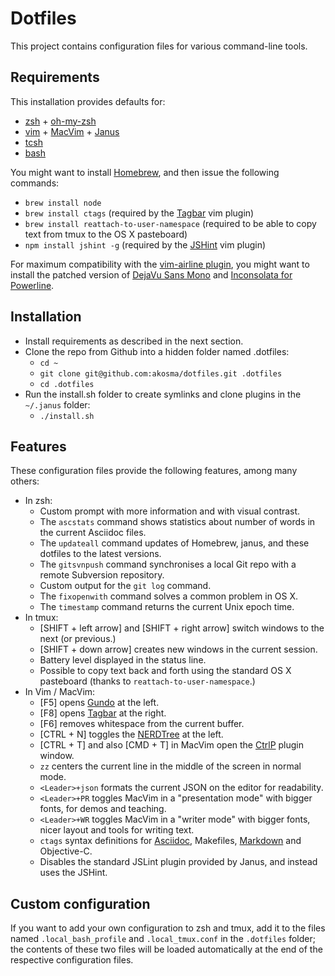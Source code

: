 # Dotfiles

This project contains configuration files for various command-line
tools.

## Requirements

This installation provides defaults for:

- [zsh][zsh] + [oh-my-zsh][ohmyzsh]
- [vim][vim] + [MacVim][macvim] + [Janus][janus]
- [tcsh][tcsh]
- [bash][bash]

You might want to install [Homebrew][homebrew], and then issue the
following commands:

- `brew install node`
- `brew install ctags` (required by the [Tagbar][tagbar] vim plugin)
- `brew install reattach-to-user-namespace` (required to be able to copy
  text from tmux to the OS X pasteboard)
- `npm install jshint -g` (required by the [JSHint][jshint] vim plugin)

For maximum compatibility with the [vim-airline plugin][airline], you
might want to install the patched version of [DejaVu Sans
Mono][dejavusans] and [Inconsolata for Powerline][dejavusans].

## Installation

- Install requirements as described in the next section.
- Clone the repo from Github into a hidden folder named .dotfiles:
    - `cd ~`
    - `git clone git@github.com:akosma/dotfiles.git .dotfiles`
    - `cd .dotfiles`
- Run the install.sh folder to create symlinks and clone plugins in the
  `~/.janus` folder:
    - `./install.sh`

## Features

These configuration files provide the following features, among many
others:

- In zsh:
    - Custom prompt with more information and with visual contrast.
    - The `ascstats` command shows statistics about number of words in
      the current Asciidoc files.
    - The `updateall` command updates of Homebrew, janus, and these
      dotfiles to the latest versions.
    - The `gitsvnpush` command synchronises a local Git repo with a
      remote Subversion repository.
    - Custom output for the `git log` command.
    - The `fixopenwith` command solves a common problem in OS X.
    - The `timestamp` command returns the current Unix epoch time.
- In tmux:
    - [SHIFT + left arrow] and [SHIFT + right arrow] switch windows to
      the next (or previous.)
    - [SHIFT + down arrow] creates new windows in the current session.
    - Battery level displayed in the status line.
    - Possible to copy text back and forth using the standard OS X
      pasteboard (thanks to `reattach-to-user-namespace`.)
- In Vim / MacVim:
    - [F5] opens [Gundo][gundo] at the left.
    - [F8] opens [Tagbar][tagbar] at the right.
    - [F6] removes whitespace from the current buffer.
    - [CTRL + N] toggles the [NERDTree][nerdtree] at the left.
    - [CTRL + T] and also [CMD + T] in MacVim open the [CtrlP][ctrlp]
      plugin window.
    - `zz` centers the current line in the middle of the screen in
      normal mode.
    - `<Leader>+json` formats the current JSON on the editor for
      readability.
    - `<Leader>+PR` toggles MacVim in a "presentation mode" with bigger
      fonts, for demos and teaching.
    - `<Leader>+WR` toggles MacVim in a "writer mode" with bigger fonts,
      nicer layout and tools for writing text.
    - `ctags` syntax definitions for [Asciidoc][asciidoc], Makefiles,
      [Markdown][markdown] and Objective-C.
    - Disables the standard JSLint plugin provided by Janus, and instead
      uses the JSHint.

## Custom configuration

If you want to add your own configuration to zsh and tmux, add it to the
files named `.local_bash_profile` and `.local_tmux.conf` in the
`.dotfiles` folder; the contents of these two files will be loaded
automatically at the end of the respective configuration files.


[airline]:https://github.com/bling/vim-airline
[asciidoc]:http://www.methods.co.nz/asciidoc/
[bash]:http://en.wikipedia.org/wiki/Bash_(Unix_shell)
[ctrlp]:https://github.com/kien/ctrlp.vim
[dejavusans]:https://github.com/powerline/fonts
[gundo]:http://sjl.bitbucket.org/gundo.vim/
[homebrew]:http://brew.sh
[janus]:https://github.com/carlhuda/janus
[jshint]:https://github.com/Shutnik/jshint2.vim
[macvim]:https://github.com/b4winckler/macvim
[markdown]:http://daringfireball.net/projects/markdown/
[nerdtree]:https://github.com/scrooloose/nerdtree
[ohmyzsh]:https://github.com/robbyrussell/oh-my-zsh
[tagbar]:https://majutsushi.github.io/tagbar/
[tcsh]:http://www.tcsh.org/
[vim]:http://www.vim.org/
[zsh]:http://www.zsh.org/

